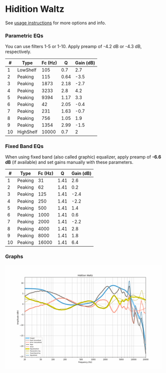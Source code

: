 # Hidition Waltz
See [usage instructions](https://github.com/jaakkopasanen/AutoEq#usage) for more options and info.

### Parametric EQs
You can use filters 1-5 or 1-10. Apply preamp of -4.2 dB or -4.3 dB, respectively.

|   # | Type      |   Fc (Hz) |    Q |   Gain (dB) |
|-----|-----------|-----------|------|-------------|
|   1 | LowShelf  |       105 | 0.7  |         2.7 |
|   2 | Peaking   |       115 | 0.64 |        -3.5 |
|   3 | Peaking   |      1873 | 2.18 |        -2.7 |
|   4 | Peaking   |      3233 | 2.8  |         4.2 |
|   5 | Peaking   |      9394 | 1.17 |         3.3 |
|   6 | Peaking   |        42 | 2.05 |        -0.4 |
|   7 | Peaking   |       231 | 1.63 |        -0.7 |
|   8 | Peaking   |       756 | 1.05 |         1.9 |
|   9 | Peaking   |      1354 | 2.99 |        -1.5 |
|  10 | HighShelf |     10000 | 0.7  |         2   |

### Fixed Band EQs
When using fixed band (also called graphic) equalizer, apply preamp of **-6.6 dB** (if available) and set gains manually with these parameters.

|   # | Type    |   Fc (Hz) |    Q |   Gain (dB) |
|-----|---------|-----------|------|-------------|
|   1 | Peaking |        31 | 1.41 |         2.6 |
|   2 | Peaking |        62 | 1.41 |         0.2 |
|   3 | Peaking |       125 | 1.41 |        -2.4 |
|   4 | Peaking |       250 | 1.41 |        -2.2 |
|   5 | Peaking |       500 | 1.41 |         1.4 |
|   6 | Peaking |      1000 | 1.41 |         0.6 |
|   7 | Peaking |      2000 | 1.41 |        -2.2 |
|   8 | Peaking |      4000 | 1.41 |         2.8 |
|   9 | Peaking |      8000 | 1.41 |         1.8 |
|  10 | Peaking |     16000 | 1.41 |         6.4 |

### Graphs
![](./Hidition%20Waltz.png)
